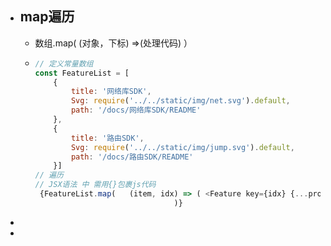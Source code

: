 - ## map遍历
	- 数组.map( (对象，下标) =>(处理代码) ）
	- ```js
	  // 定义常量数组
	  const FeatureList = [
	      {
	          title: '网络库SDK',
	          Svg: require('../../static/img/net.svg').default,
	          path: '/docs/网络库SDK/README'
	      },
	      {
	          title: '路由SDK',
	          Svg: require('../../static/img/jump.svg').default,
	          path: '/docs/路由SDK/README'
	      }]
	  // 遍历
	  // JSX语法 中 需用{}包裹js代码 
	   {FeatureList.map(   (item, idx) => ( <Feature key={idx} {...props} /> )
	                                 )}
	  
	  ```
-
-